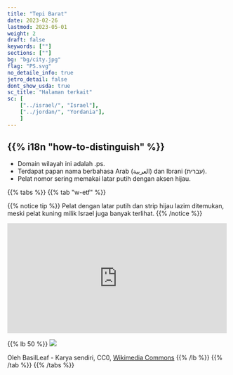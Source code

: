 ```yaml
---
title: "Tepi Barat"
date: 2023-02-26
lastmod: 2023-05-01
weight: 2
draft: false
keywords: [""]
sections: [""]
bg: "bg/city.jpg"
flag: "PS.svg"
no_detaile_info: true
jetro_detail: false
dont_show_usda: true
sc_title: "Halaman terkait"
sc: [
    ["../israel/", "Israel"],
    ["../jordan/", "Yordania"],
    ]
---
```


<div class="main-desciption country-description">
    <h2 class="section-title">{{% i18n "how-to-distinguish" %}}</h2>
    <ul class="rule-list">
        <li>Domain wilayah ini adalah <span class="quiz">.ps</span>.</li>
        <li>Terdapat papan nama berbahasa Arab (العربية‎) dan Ibrani (עברית).</li>
        <li>Pelat nomor sering memakai latar <span class="quiz">putih</span> dengan aksen <span class="quiz">hijau</span>.</li>
    </ul>
</div>

{{% tabs %}}
{{% tab "w-etf" %}}

{{% notice tip %}}
Pelat dengan latar <span class="quiz">putih</span> dan strip <span class="quiz">hijau</span> lazim ditemukan, meski pelat kuning milik Israel juga banyak terlihat.
{{% /notice %}}
<div class="googlemap-if">
<iframe src="https://www.google.com/maps/embed?pb=!4v1683474785152!6m8!1m7!1sqlv44ygxflBLfq7Jea_p8g!2m2!1d31.91934158590803!2d35.20715477458318!3f49.20218612057827!4f-12.96017591840446!5f2.8721873220127905" width="500" height="250" style="border:0;" allowfullscreen="" loading="lazy" referrerpolicy="no-referrer-when-downgrade"></iframe>
</div>

{{% lb 50 %}}
![](/rule/middle_east/palestine/2023-05-08-00-54-27.png)

Oleh BasilLeaf - Karya sendiri, CC0, <a href="https://commons.wikimedia.org/w/index.php?curid=113341446">Wikimedia Commons</a>
{{% /lb %}}
{{% /tab %}}
{{% /tabs  %}}

